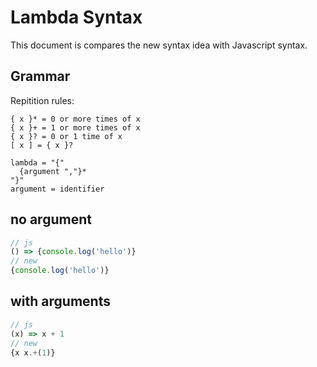 # Lambda Syntax
This document is compares the new syntax idea with Javascript syntax.

## Grammar
Repitition rules:
```
{ x }* = 0 or more times of x
{ x }+ = 1 or more times of x
{ x }? = 0 or 1 time of x
[ x ] = { x }?
```
```bnf
lambda = "{" 
  {argument ","}*
"}"
argument = identifier 
```
## no argument 
```js
// js
() => {console.log('hello')}
// new
{console.log('hello')}
```
## with arguments
```js
// js
(x) => x + 1
// new
{x x.+(1)}
```